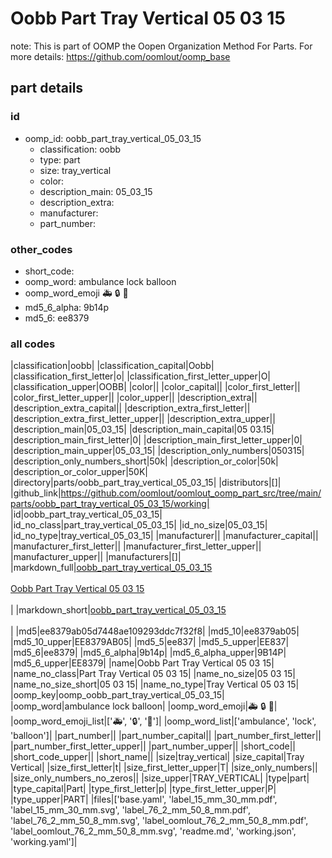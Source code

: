 # Oobb Part Tray Vertical 05 03 15  

note: This is part of OOMP the Oopen Organization Method For Parts. For more details: https://github.com/oomlout/oomp_base

##  part details





### id
* oomp_id: oobb_part_tray_vertical_05_03_15
  * classification: oobb
  * type: part
  * size: tray_vertical
  * color: 
  * description_main: 05_03_15
  * description_extra: 
  * manufacturer: 
  * part_number: 

### other_codes
* short_code: 
* oomp_word: ambulance lock balloon
* oomp_word_emoji :ambulance: :lock: :balloon:
* md5_6_alpha: 9b14p
* md5_6: ee8379

### all codes 
|classification|oobb|
|classification_capital|Oobb|
|classification_first_letter|o|
|classification_first_letter_upper|O|
|classification_upper|OOBB|
|color||
|color_capital||
|color_first_letter||
|color_first_letter_upper||
|color_upper||
|description_extra||
|description_extra_capital||
|description_extra_first_letter||
|description_extra_first_letter_upper||
|description_extra_upper||
|description_main|05_03_15|
|description_main_capital|05 03.15|
|description_main_first_letter|0|
|description_main_first_letter_upper|0|
|description_main_upper|05_03_15|
|description_only_numbers|050315|
|description_only_numbers_short|50k|
|description_or_color|50k|
|description_or_color_upper|50K|
|directory|parts/oobb_part_tray_vertical_05_03_15|
|distributors|[]|
|github_link|https://github.com/oomlout/oomlout_oomp_part_src/tree/main/parts/oobb_part_tray_vertical_05_03_15/working|
|id|oobb_part_tray_vertical_05_03_15|
|id_no_class|part_tray_vertical_05_03_15|
|id_no_size|05_03_15|
|id_no_type|tray_vertical_05_03_15|
|manufacturer||
|manufacturer_capital||
|manufacturer_first_letter||
|manufacturer_first_letter_upper||
|manufacturer_upper||
|manufacturers|[]|
|markdown_full|[oobb_part_tray_vertical_05_03_15](https://github.com/oomlout/oomlout_oomp_part_src/tree/main/parts/oobb_part_tray_vertical_05_03_15/working)<br>[](https://github.com/oomlout/oomlout_oomp_part_src/tree/main/parts/oobb_part_tray_vertical_05_03_15/working)<br>[Oobb Part Tray Vertical 05 03 15](https://github.com/oomlout/oomlout_oomp_part_src/tree/main/parts/oobb_part_tray_vertical_05_03_15/working)<br><br>|
|markdown_short|[oobb_part_tray_vertical_05_03_15](https://github.com/oomlout/oomlout_oomp_part_src/tree/main/parts/oobb_part_tray_vertical_05_03_15/working)<br><br>|
|md5|ee8379ab05d7448ae109293ddc7f32f8|
|md5_10|ee8379ab05|
|md5_10_upper|EE8379AB05|
|md5_5|ee837|
|md5_5_upper|EE837|
|md5_6|ee8379|
|md5_6_alpha|9b14p|
|md5_6_alpha_upper|9B14P|
|md5_6_upper|EE8379|
|name|Oobb Part Tray Vertical 05 03 15|
|name_no_class|Part Tray Vertical 05 03 15|
|name_no_size|05 03 15|
|name_no_size_short|05 03 15|
|name_no_type|Tray Vertical 05 03 15|
|oomp_key|oomp_oobb_part_tray_vertical_05_03_15|
|oomp_word|ambulance lock balloon|
|oomp_word_emoji|:ambulance: :lock: :balloon:|
|oomp_word_emoji_list|[':ambulance:', ':lock:', ':balloon:']|
|oomp_word_list|['ambulance', 'lock', 'balloon']|
|part_number||
|part_number_capital||
|part_number_first_letter||
|part_number_first_letter_upper||
|part_number_upper||
|short_code||
|short_code_upper||
|short_name||
|size|tray_vertical|
|size_capital|Tray Vertical|
|size_first_letter|t|
|size_first_letter_upper|T|
|size_only_numbers||
|size_only_numbers_no_zeros||
|size_upper|TRAY_VERTICAL|
|type|part|
|type_capital|Part|
|type_first_letter|p|
|type_first_letter_upper|P|
|type_upper|PART|
|files|['base.yaml', 'label_15_mm_30_mm.pdf', 'label_15_mm_30_mm.svg', 'label_76_2_mm_50_8_mm.pdf', 'label_76_2_mm_50_8_mm.svg', 'label_oomlout_76_2_mm_50_8_mm.pdf', 'label_oomlout_76_2_mm_50_8_mm.svg', 'readme.md', 'working.json', 'working.yaml']|
